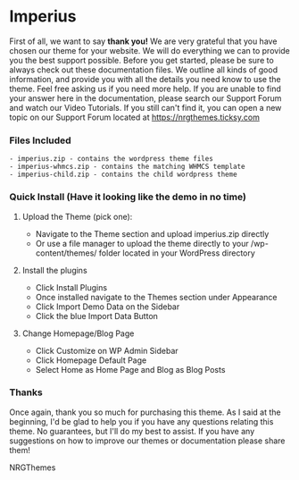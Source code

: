 # Imperius

First of all, we want to say **thank you!** We are very grateful that you have chosen our theme for your website. We will do everything we can to provide you the best support possible. Before you get started, please be sure to always check out these documentation files. We outline all kinds of good information, and provide you with all the details you need know to use the theme. Feel free asking us if you need more help. If you are unable to find your answer here in the documentation, please search our Support Forum and watch our Video Tutorials. If you still can't find it, you can open a new topic on our Support Forum located at https://nrgthemes.ticksy.com

### Files Included
```
- imperius.zip - contains the wordpress theme files
- imperius-whmcs.zip - contains the matching WHMCS template
- imperius-child.zip - contains the child wordpress theme
```
### Quick Install (Have it looking like the demo in no time)

1. Upload the Theme (pick one):

    - Navigate to the Theme section and upload imperius.zip directly
    - Or use a file manager to upload the theme directly to your /wp-content/themes/ folder located in your WordPress directory

2. Install the plugins

    - Click Install Plugins
    - Once installed navigate to the Themes section under Appearance
    - Click Import Demo Data on the Sidebar
    - Click the blue Import Data Button

3. Change Homepage/Blog Page

    - Click Customize on WP Admin Sidebar
    - Click Homepage Default Page
    - Select Home as Home Page and Blog as Blog Posts

### Thanks

Once again, thank you so much for purchasing this theme. As I said at the beginning, I'd be glad to help you if you have any questions relating this theme. No guarantees, but I'll do my best to assist. If you have any suggestions on how to improve our themes or documentation please share them!

NRGThemes
